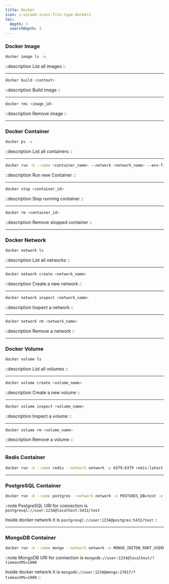 ```yaml
---
title: Docker
icon: i-vscode-icons-file-type-docker2
toc:
  depth: 3
  searchDepth: 3
---
```


### Docker Image

```bash [Terminal]
docker image ls -a
```

::description
List all images
::

---

```bash [Terminal]
docker build <context>
```

::description
Build image
::

---

```bash [Terminal]
docker rmi <image_id>
```

::description
Remove image
::

---

### Docker Container

```bash [Terminal]
docker ps -a
```

::description
List all containers
::

---

```bash [Terminal]
docker run -d --name <container_name> --network <network_name> --env-file <env_file> <image_name>
```

::description
Run new Container
::

---

```bash [Terminal]
docker stop <container_id>
```

::description
Stop running container
::

---

```bash [Terminal]
docker rm <container_id>
```

::description
Remove stopped container
::

---

### Docker Network

```bash [Terminal]
docker network ls
```

::description
List all networks
::

---

```bash [Terminal]
docker network create <network_name>
```

::description
Create a new network
::

---

```bash [Terminal]
docker network inspect <network_name>
```

::description
Inspect a network
::

---

```bash [Terminal]
docker network rm <network_name>
```

::description
Remove a network
::

---

### Docker Volume

```bash [Terminal]
docker volume ls
```

::description
List all volumes
::

---

```bash [Terminal]
docker volume create <volume_name>
```

::description
Create a new volume
::

---

```bash [Terminal]
docker volume inspect <volume_name>
```

::description
Inspect a volume
::

---

```bash [Terminal]
docker volume rm <volume_name>
```

::description
Remove a volume
::

---

### Redis Container

```bash [Terminal]
docker run -d --name redis --network network -p 6379:6379 redis:latest
```

---

### PostgreSQL Container

```bash [Terminal]
docker run -d --name postgres --network network -e POSTGRES_DB=test -e POSTGRES_USER=user -e POSTGRES_PASSWORD=1234 -p 5432:5432 postgres:latest
```

::note
PostgreSQL URI for connection is `postgresql://user:1234@localhost:5432/test`

Inside docker network it is `postgresql://user:1234@postgres:5432/test`
::

---

### MongoDB Container

```bash [Terminal]
docker run -d --name mongo --network network -e MONGO_INITDB_ROOT_USERNAME=user -e MONGO_INITDB_ROOT_PASSWORD=1234 -p 27017:27017 mongo:latest
```

::note
MongoDB URI for connection is `mongodb://user:1234@localhost/?timeoutMS=1000`

Inside docker network it is `mongodb://user:1234@mongo:27017/?timeoutMS=1000`
::
